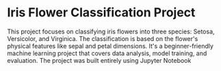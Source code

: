 # Iris Flower Classification Project
This project focuses on classifying iris flowers into three species: Setosa, Versicolor, and Virginica. The classification is based on the flower's physical features like sepal and petal dimensions. It's a beginner-friendly machine learning project that covers data analysis, model training, and evaluation.
The project was built entirely using Jupyter Notebook
